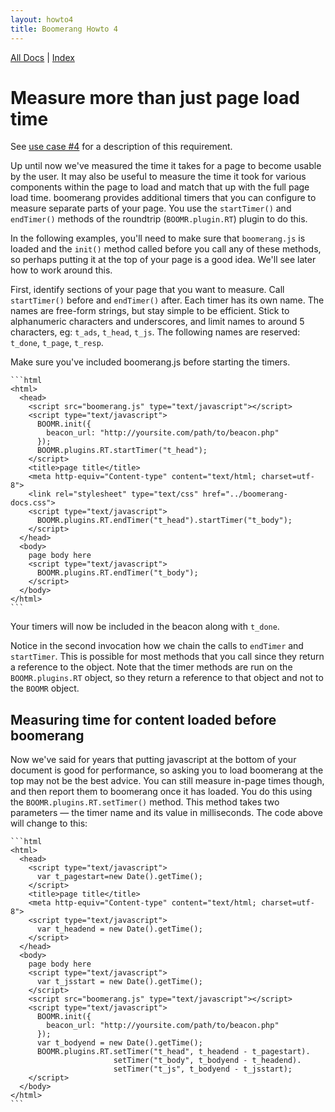 ```yaml
---
layout: howto4
title: Boomerang Howto 4
---
```


[All Docs](/) | [Index](index.html)

# Measure more than just page load time

See [use case \#4](../use-cases.html#uc-4) for a description of this
requirement.

Up until now we've measured the time it takes for a page to become
usable by the user. It may also be useful to measure the time it took
for various components within the page to load and match that up with
the full page load time. boomerang provides additional timers that you
can configure to measure separate parts of your page. You use the
`startTimer()` and `endTimer()` methods of the roundtrip
(`BOOMR.plugin.RT`) plugin to do this.

In the following examples, you'll need to make sure that `boomerang.js`
is loaded and the `init()` method called before you call any of these
methods, so perhaps putting it at the top of your page is a good idea.
We'll see later how to work around this.

First, identify sections of your page that you want to measure. Call
`startTimer()` before and `endTimer()` after. Each timer has its own
name. The names are free-form strings, but stay simple to be efficient.
Stick to alphanumeric characters and underscores, and limit names to
around 5 characters, eg: `t_ads`, `t_head`, `t_js`. The following names
are reserved: `t_done`, `t_page`, `t_resp`.

Make sure you've included boomerang.js before starting the timers.

    ```html
    <html>
      <head>
        <script src="boomerang.js" type="text/javascript"></script>
        <script type="text/javascript">
          BOOMR.init({
            beacon_url: "http://yoursite.com/path/to/beacon.php"
          });
          BOOMR.plugins.RT.startTimer("t_head");
        </script>
        <title>page title</title>
        <meta http-equiv="Content-type" content="text/html; charset=utf-8">
        <link rel="stylesheet" type="text/css" href="../boomerang-docs.css">
        <script type="text/javascript">
          BOOMR.plugins.RT.endTimer("t_head").startTimer("t_body");
        </script>
      </head>
      <body>
        page body here
        <script type="text/javascript">
          BOOMR.plugins.RT.endTimer("t_body");
        </script>
      </body>
    </html>
    ```

Your timers will now be included in the beacon along with `t_done`.

Notice in the second invocation how we chain the calls to `endTimer` and
`startTimer`. This is possible for most methods that you call since they
return a reference to the object. Note that the timer methods are run on
the `BOOMR.plugins.RT` object, so they return a reference to that object
and not to the `BOOMR` object.

## Measuring time for content loaded before boomerang

Now we've said for years that putting javascript at the bottom of your
document is good for performance, so asking you to load boomerang at the
top may not be the best advice. You can still measure in-page times
though, and then report them to boomerang once it has loaded. You do
this using the `BOOMR.plugins.RT.setTimer()` method. This method takes
two parameters — the timer name and its value in milliseconds. The code
above will change to this:

    ```html
    <html>
      <head>
        <script type="text/javascript">
          var t_pagestart=new Date().getTime();
        </script>
        <title>page title</title>
        <meta http-equiv="Content-type" content="text/html; charset=utf-8">
        <script type="text/javascript">
          var t_headend = new Date().getTime();
        </script>
      </head>
      <body>
        page body here
        <script type="text/javascript">
          var t_jsstart = new Date().getTime();
        </script>
        <script src="boomerang.js" type="text/javascript"></script>
        <script type="text/javascript">
          BOOMR.init({
            beacon_url: "http://yoursite.com/path/to/beacon.php"
          });
          var t_bodyend = new Date().getTime();                        
          BOOMR.plugins.RT.setTimer("t_head", t_headend - t_pagestart).
                           setTimer("t_body", t_bodyend - t_headend).  
                           setTimer("t_js", t_bodyend - t_jsstart);    
        </script>
      </body>
    </html>
    ```

<div id="results">
</div>

<script type="text/javascript">
BOOMR.plugins.RT.startTimer("t_howtojs");
</script>
<script src="howtos.js" type="text/javascript"> </script>
<script type="text/javascript">
BOOMR.plugins.RT.endTimer("t_howtojs").endTimer("t_body");
</script>
